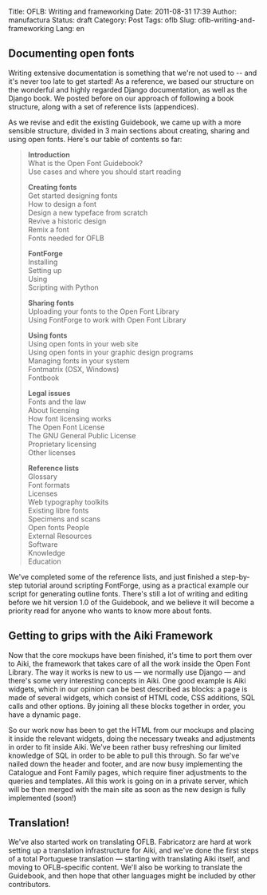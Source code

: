 Title: OFLB: Writing and frameworking
Date: 2011-08-31 17:39
Author: manufactura
Status: draft
Category: Post
Tags: oflb
Slug: oflb-writing-and-frameworking
Lang: en

Documenting open fonts
----------------------

Writing extensive documentation is something that we're not used to --
and it's never too late to get started! As a reference, we based our
structure on the wonderful and highly regarded Django documentation, as
well as the Django book. We posted before on our approach of following a
book structure, along with a set of reference lists (appendices).

As we revise and edit the existing Guidebook, we came up with a more
sensible structure, divided in 3 main sections about creating, sharing
and using open fonts. Here's our table of contents so far:

> **Introduction**  
>  What is the Open Font Guidebook?  
>  Use cases and where you should start reading
>
> **Creating fonts**  
>  Get started designing fonts  
>  How to design a font  
>  Design a new typeface from scratch  
>  Revive a historic design  
>  Remix a font  
>  Fonts needed for OFLB
>
> **FontForge**  
>  Installing  
>  Setting up  
>  Using  
>  Scripting with Python
>
> **Sharing fonts**  
>  Uploading your fonts to the Open Font Library  
>  Using FontForge to work with Open Font Library
>
> **Using fonts**  
>  Using open fonts in your web site  
>  Using open fonts in your graphic design programs  
>  Managing fonts in your system  
>  Fontmatrix (OSX, Windows)  
>  Fontbook
>
> **Legal issues**  
>  Fonts and the law  
>  About licensing  
>  How font licensing works  
>  The Open Font License  
>  The GNU General Public License  
>  Proprietary licensing  
>  Other licenses
>
> **Reference lists**  
>  Glossary  
>  Font formats  
>  Licenses  
>  Web typography toolkits  
>  Existing libre fonts  
>  Specimens and scans  
>  Open fonts People  
>  External Resources  
>  Software  
>  Knowledge  
>  Education

We've completed some of the reference lists, and just finished a
step-by-step tutorial around scripting FontForge, using as a practical
example our script for generating outline fonts. There's still a lot of
writing and editing before we hit version 1.0 of the Guidebook, and we
believe it will become a priority read for anyone who wants to know more
about fonts.

Getting to grips with the Aiki Framework
----------------------------------------

Now that the core mockups have been finished, it's time to port them
over to Aiki, the framework that takes care of all the work inside the
Open Font Library. The way it works is new to us — we normally use
Django — and there's some very interesting concepts in Aiki. One good
example is Aiki widgets, which in our opinion can be best described as
blocks: a page is made of several widgets, which consist of HTML code,
CSS additions, SQL calls and other options. By joining all these blocks
together in order, you have a dynamic page.

So our work now has been to get the HTML from our mockups and placing it
inside the relevant widgets, doing the necessary tweaks and adjustments
in order to fit inside Aiki. We've been rather busy refreshing our
limited knowledge of SQL in order to be able to pull this through. So
far we've nailed down the header and footer, and are now busy
implementing the Catalogue and Font Family pages, which require finer
adjustments to the queries and templates. All this work is going on in a
private server, which will be then merged with the main site as soon as
the new design is fully implemented (soon!)

Translation!
------------

We've also started work on translating OFLB. Fabricatorz are hard at
work setting up a translation infrastructure for Aiki, and we've done
the first steps of a total Portuguese translation — starting with
translating Aiki itself, and moving to OFLB-specific content. We'll also
be working to translate the Guidebook, and then hope that other
languages might be included by other contributors.  

